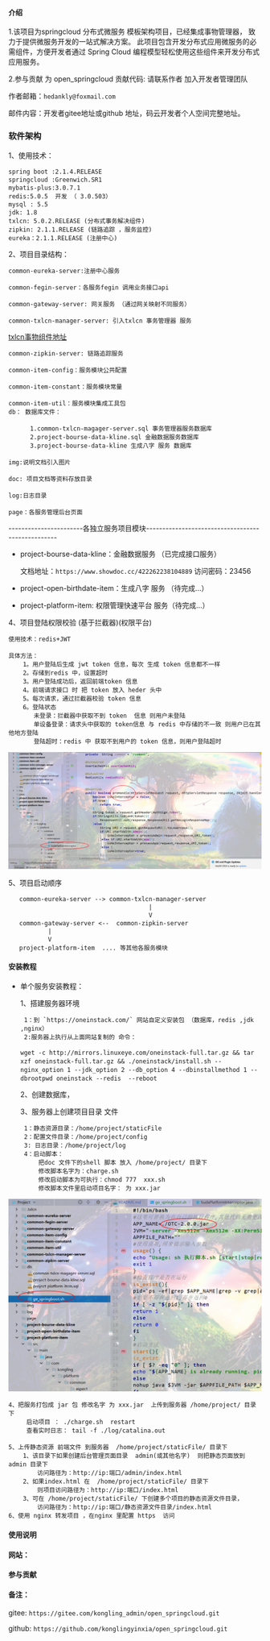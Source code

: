 #### 介绍
 1.该项目为springcloud 分布式微服务 模板架构项目，已经集成事物管理器， 致力于提供微服务开发的一站式解决方案。
 此项目包含开发分布式应用微服务的必需组件，方便开发者通过 Spring Cloud 编程模型轻松使用这些组件来开发分布式应用服务。

 2.参与贡献
 为 open_springcloud 贡献代码:  请联系作者 加入开发者管理团队
 
 作者邮箱：`hedankly@foxmail.com`
 
 邮件内容：开发者gitee地址或github 地址，码云开发者个人空间完整地址。
   
### 软件架构
 1、使用技术：
    
    spring boot :2.1.4.RELEASE
    springcloud :Greenwich.SR1
    mybatis-plus:3.0.7.1
    redis:5.0.5  开发 （ 3.0.503）
    mysql : 5.5
    jdk: 1.8
    txlcn: 5.0.2.RELEASE (分布式事务解决组件)
    zipkin: 2.1.1.RELEASE (链路追踪 ，服务监控)
    eureka：2.1.1.RELEASE (注册中心)
    
 2、项目目录结构：
 
    common-eureka-server:注册中心服务
    
    common-fegin-server：各服务fegin 调用业务接口api 
    
    common-gateway-server: 网关服务 （通过网关映射不同服务）
    
    common-txlcn-manager-server: 引入txlcn 事务管理器 服务
   [txlcn事物组件地址](https://www.txlcn.org/zh-cn/)
    
    common-zipkin-server: 链路追踪服务
    
    common-item-config：服务模块公共配置
    
    common-item-constant：服务模块常量
    
    common-item-util：服务模块集成工具包
    db： 数据库文件：
    
          1.common-txlcn-magager-server.sql 事务管理器服务数据库
          2.project-bourse-data-kline.sql 金融数据服务数据库
          3.project-bourse-data-kline 生成八字 服务 数据库
            
    img:说明文档引入图片
    
    doc: 项目文档等资料存放目录
    
    log:日志目录
    
    page：各服务管理后台页面
   
   -----------------------各独立服务项目模块--------------------------------------------------
    
  -  project-bourse-data-kline：金融数据服务 （已完成接口服务）
  
        文档地址：`https://www.showdoc.cc/422262238104889`  访问密码：23456
    
  -  project-open-birthdate-item：生成八字 服务 （待完成...）
    
  -  project-platform-item: 权限管理快速平台 服务（待完成...）
    
  
  
  
 4、项目登陆权限校验 (基于拦截器)(权限平台)
    
    使用技术：redis+JWT 
    
    具体方法： 
        1。用户登陆后生成 jwt token 信息，每次 生成 token 信息都不一样
        2。存储到redis 中，设置超时
        3。用户登陆成功后，返回前端token 信息
        4。前端请求接口 时 把 token 放入 heder 头中
        5。每次请求，通过拦截器校验 token 信息
        6。登陆状态
           未登录：拦截器中获取不到 token  信息 则用户未登陆
           单设备登录：请求头中获取的 token信息 与 redis 中存储的不一致 则用户已在其他地方登陆
           登陆超时：redis 中 获取不到用户的 token 信息，则用户登陆超时
            
   ![Image text](./img/1564712572(1).jpg)
   
    
 5、项目启动顺序
 
 ```
    common-eureka-server --> common-txlcn-manager-server
                                        |
                                        V 
    common-gateway-server <--  common-zipkin-server
            |
            V
    project-platform-item  .... 等其他各服务模块
```

 

#### 安装教程
 - 单个服务安装教程：
 
    1、搭建服务器环境 
    
        1：到 `https://oneinstack.com/` 网站自定义安装包 （数据库，redis ,jdk ,nginx）
        2:服务器上执行从上面网站复制的 命令：
        
   `wget -c http://mirrors.linuxeye.com/oneinstack-full.tar.gz && tar xzf oneinstack-full.tar.gz && ./oneinstack/install.sh --nginx_option 1 --jdk_option 2 --db_option 4 --dbinstallmethod 1 --dbrootpwd oneinstack --redis  --reboot`
        
    2、创建数据库，
    
    3、服务器上创建项目目录 文件
  
        1：静态资源目录：/home/project/staticFile
        2：配置文件目录：/home/project/config
        3: 日志目录：/home/project/log
        4：启动脚本：
            把doc 文件下的shell 脚本 放入 /home/project/ 目录下
            修改脚本名字为：charge.sh
            修改启动脚本为可执行：chmod 777  xxx.sh
            修改脚本文件里启动项目名字： 为 xxx.jar
            
 ![Image text](./img/1564712734(1).jpg)
 
   
    4、把服务打包成 jar 包 修改名字 为 xxx.jar  上传到服务器 /home/project/ 目录下 
         启动项目 ： ./charge.sh  restart 
         查看实时日志： tail -f ./log/catalina.out 
           
    5、上传静态资源 前端文件 到服务器  /home/project/staticFile/ 目录下
        1、该目录下如果创建后台管理页面目录  admin(或其他名字)  则把静态页面放到 admin 目录下
            访问路径为：http://ip:端口/admin/index.html
        2、如果index.html 在  /home/project/staticFile/ 目录下
            则项目访问路径为：http://ip:端口/index.html
        3、可在 /home/project/staticFile/ 下创建多个项目的静态资源文件目录，
            访问路径为：http://ip:端口/静态资源文件目录/index.html
    6、使用 nginx 转发项目 ，在nginx 里配置 https  访问


#### 使用说明


#### 网站：


#### 参与贡献


#### 备注：

gitee: `https://gitee.com/kongling_admin/open_springcloud.git`

github: `https://github.com/konglingyinxia/open_springcloud.git`

